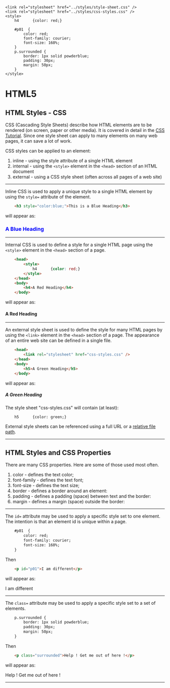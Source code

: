 <!DOCTYPE html>
<html lang="en-GB">
    <!-- notes-html by NewForester:  a series of notes on HTML5 written after studying the HTML Tutorial @ W3Schools -->

<head>
    <title>HTML5: CSS Styles</title>
    <meta charset="UTF-8" />
    <meta name="description" content="Notes on HTML5 made while following the HTML Tutorial @ W3Schools" />
    <meta name="keywords" content="HTML" />
    <meta name="author" content="NewForester" />
    <meta name="viewport" content="width=device-width, initial-scale=1.0" />

    <link rel="stylesheet" href="../styles/style-sheet.css" />
    <link rel="stylesheet" href="../styles/css-styles.css" />
    <style>
        h4      {color: red;}

        #p01  {
            color: red;
            font-family: courier;
            font-size: 160%;
        }
        p.surrounded {
            border: 1px solid powderblue;
            padding: 30px;
            margin: 50px;
        }
    </style>
</head>

<body>

# HTML5

## HTML Styles - CSS

CSS (Cascading Style Sheets) describe how HTML elements are to be rendered (on screen, paper or other media).
It is covered in detail in the [CSS Tutorial](http://www.w3schools.com/css/default.asp).
Since one style sheet can apply to many elements on many web pages, it can save a lot of work.

CSS styles can be applied to an element:

  1. inline   - using the style attribute of a single HTML element
  1. internal - using the `<style>` element in the `<head>` section of an HTML document
  1. external - using a CSS style sheet (often across all pages of a web site)


<hr /><!-- Inline CSS -->

Inline CSS is used to apply a unique style to a single HTML element
by using the `style=` attribute of the element.

```html
    <h3 style="color:blue;">This is a Blue Heading</h3>
```

<p>will appear as:</p>
<div class=indent>
    <h3 style="color:blue;">A Blue Heading</h3>
</div>


<hr /><!-- Internal CSS -->

Internal CSS is used to define a style for a single HTML page
using the `<style>` element in the `<head>` section of a page.

```html
    <head>
        <style>
            h4      {color: red;}
        </style>
    </head>
    <body>
        <h4>A Red Heading</h4>
    </body>
```

<p>will appear as:</p>
<div class=indent>
    <h4>A Red Heading</h4>
</div>
</div>


<hr /><!-- External CSS -->

An external style sheet is used to define the style for many HTML pages
by using the `<link>` element in the `<head>` section of a page.
The appearance of an entire web site can be defined in a single file.

```html
    <head>
        <link rel="stylesheet" href="css-styles.css" />
    </head>
    <body>
        <h5>A Green Heading</h5>
    </body>
```

<p>will appear as:</p>
<div class=indent>
    <h5>A Green Heading</h5>
</div>

The style sheet "css-styles.css" will contain (at least):

```html
    h5      {color: green;}
```

External style sheets can be referenced using a full URL or a [relative file path](file-paths.html).

<hr />


## HTML Styles and CSS Properties

<!-- CSS Properties -->

There are many CSS properties.
Here are some of those used most often.

  1. color         - defines the text color;
  1. font-family   - defines the text font;
  1. font-size     - defines the text size;
  1. border        - defines a border around an element:
  1. padding       - defines a padding (space) between text and the border:
  1. margin        - defines a margin (space) outside the border:


<hr /><!-- The id attribute -->

The `id=` attribute may be used to apply a specific style set to one element.
The intention is that an element id is unique within a page.

```html
    #p01  {
        color: red;
        font-family: courier;
        font-size: 160%;
    }
```

<p>Then</p>

```html
    <p id="p01">I am different</p>
```

<p>will appear as:</p>
<div class=indent>
    <p id="p01">I am different</p>
</div>


<hr /><!-- The class attribute -->

The `class=` attribute may be used to apply a specific style set to a set of elements.

```html
    p.surrounded {
        border: 1px solid powderblue;
        padding: 30px;
        margin: 50px;
    }
```

<p>Then</p>

```html
    <p class="surrounded">Help ! Get me out of here !</p>
```

<p>will appear as:</p>
<div class=noindent>
    <p class="surrounded">Help ! Get me out of here !</p>
</div>

<hr />

</body>
</html>
